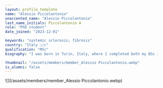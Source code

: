 ```yaml
---
layout: profile_template
name: "Alessio Piccolantonio"
unaccented_name: "Alessio Piccolantonio"
last_name_initials: Piccolantonio A
role: "PhD student"
date_joined: "2023-12-01"

keywords: "systemic sclerosis; fibrosis"
country: "Italy 🇮🇹"
qualification: "MSc"
biography: "I was born in Turin, Italy, where I completed both my BSc in biotechnology and MSc in molecular biotechnology. For my master’s thesis, I focused on cancer research, specifically investigating tumor suppressive mechanisms in breast cancer. Since December 2023, I have been pursuing a Ph.D. at ERIBA (European Research Center for the Biology of Aging), working in Dr. Marco Demaria's lab. My research aims to explore potential connections between senescence and fibrosis-related events, with a particular emphasis on identifying senescence phenotypes in the autoimmune disorder known as systemic sclerosis or scleroderma. Besides my scientific pursuits, I have a strong passion for traveling, food, and cooking."

thumbnail: "/assets/members/member_Alessio Piccolantonio.webp"
is_alumni: false
---
```


 ![](/assets/members/member_Alessio Piccolantonio.webp)

 